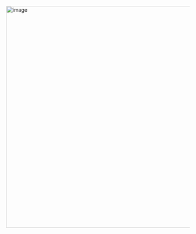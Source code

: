 <img width="1019" height="608" alt="image" src="https://github.com/user-attachments/assets/2fa21938-4b76-4d5f-9d2b-12c4b9c00602" />
